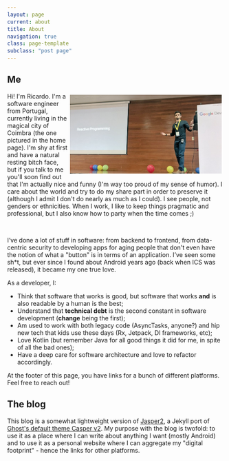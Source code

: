 ```yaml
---
layout: page
current: about
title: About
navigation: true
class: page-template
subclass: "post page"
---
```


## Me

<img style="float: right; padding: 5px" src="../assets/images/about-me.JPG" width="70%">

Hi! I'm Ricardo. I'm a software engineer from Portugal, currently living in the magical city of Coimbra (the one pictured in the home page). I'm shy at first and have a natural resting bitch face, but if you talk to me you'll soon find out that I'm actually nice and funny (I'm way too proud of my sense of humor). I care about the world and try to do my share part in order to preserve it (although I admit I don't do nearly as much as I could). I see people, not genders or ethnicities. When I work, I like to keep things pragmatic and professional, but I also know how to party when the time comes ;)

<br/>

I’ve done a lot of stuff in software: from backend to frontend, from data-centric security to developing apps for aging people that don't even have the notion of what a "button" is in terms of an application. I’ve seen some sh\*t, but ever since I found about Android years ago (back when ICS was released), it became my one true love.

As a developer, I:

- Think that software that works is good, but software that works **and** is also readable by a human is the best;
- Understand that **technical debt** is the second constant in software development (**change** being the first);
- Am used to work with both legacy code (AsyncTasks, anyone?) and hip new tech that kids use these days (Rx, Jetpack, DI frameworks, etc);
- Love Kotlin (but remember Java for all good things it did for me, in spite of all the bad ones);
- Have a deep care for software architecture and love to refactor accordingly.

At the footer of this page, you have links for a bunch of different platforms. Feel free to reach out!

## The blog

This blog is a somewhat lightweight version of [Jasper2](https://github.com/jekyller/jasper2), a Jekyll port of [Ghost's default theme Casper v2](https://github.com/tryghost/casper). My purpose with the blog is twofold: to use it as a place where I can write about anything I want (mostly Android) and to use it as a personal website where I can aggregate my "digital footprint" - hence the links for other platforms.
